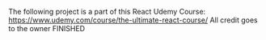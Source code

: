 The following project is a part of this React Udemy Course: https://www.udemy.com/course/the-ultimate-react-course/ 
All credit goes to the owner
FINISHED
